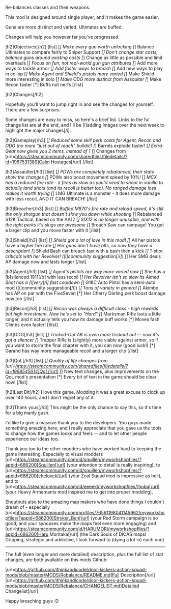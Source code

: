 Re-balances classes and their weapons.

This mod is designed around single player, and it makes the game easier.

Guns are more distinct and varied. Ultimates are buffed.

Changes will help you however far you've progressed.

[h2]Objectives[/h2]
[list]
[*] Make every gun worth unlocking
[*] Balance Ultimates to compare fairly to Sniper Support
[*] Don't change star costs, balance guns around existing costs
[*] Change as little as possible and limit overhauls
[*] Focus on fun, not real-world gun gun attributes
[*] Add more ways to tackle armor
[*] Add faster ways to breach
[*] Add new ways to play in co-op
[*] Make Agent and Shield's pistols more varied
[*] Make Shield more interesting in solo
[*] Make ODG more distinct from Assaulter
[*] Make Recon faster
[*] Buffs not nerfs
[/list]

[h2]Changes[/h2]

Hopefully you'll want to jump right in and see the changes for yourself. There are a few surprises.

Some changes are easy to miss, so here's a brief list. Links to the ful change list are at the end, and I'll be [i]adding images over the next week to highlight the major changes[/i].

[h3]Gameplay[/h3]
[*] Reduced some skill perk costs for Agent, Recon and ODG (no more "just out of reach" builds!)
[*] Barrels explode faster!
[*] Extra Gear now gives you 2 items, instead of 1
[*] Changes from [url=https://steamcommunity.com/sharedfiles/filedetails/?id=1967531389]Calm Hostages[/url]
[/list]

[h3]Assaulter[/h3]
[list]
[*] PDWs are completely rebalanced, their stats show the changes
[*] PDWs also boost movement speed by 10%!
[*] MCX has a reduced fire rate - it fires as slow as you'd need to shoot in vanilla to actually land shots (and its recoil is better too). No ranged damage loss makes it worth trying
[*] LMG Ultimate is a monster - it does more damage with less recoil, AND IT CAN BREACH!
[/list]

[h3]Breacher[/h3]
[list]
[*] Buffed M870's fire rate and reload speed, it's still the only shotgun that doesn't slow you down while shooting
[*] Rebalanced S12K Tactical, based on the AA12
[*] SIX12 is no longer unusable, and with the right perks it's slugs are awesome
[*] Breach Saw can rampage! You get a larger clip and you move faster with it
[/list]

[h3]Shield[/h3]
[list]
[*] Shield got a lot of love in this mod!
[*] All her pistols have a higher fire rate
[*] Her guns don't have alts, so now they have a description!
[*] Shield Bash can breach fast with a bash then a kick
[*] 1-shot criticals with her Revolver! ([i]community suggestion[/i])
[*] Her SMG deals AP damage now and lasts longer
[/list]

[h3]Agent[/h3]
[list]
[*] Agent's pistols are way more varied now
[*] She has a [b]silenced 1911[/b] with less recoil
[*] Her Revolver isn't so slow its Aimed Shot has a [i]very[/i] fast cooldown
[*] G18C Auto Pistol has a semi-auto mod ([i]community suggestion[/i])
[*] Tons of variety in general
[*] Akimbo has AP on par with the FiveSeven
[*] Her Cherry Darling perk boost damage now too
[/list]

[h3]Recon[/h3]
[list]
[*] Recon was always a difficult class - high rewards but high investment. Now he's set to "Hard"
[*] Marksman Rifle lasts a little longer, and it actually tells you how its damage buff works
[*] Moves fast! Climbs even faster!
[/list]

[h3]ODG[/h3]
[list]
[*] Tricked-Out AK is even more trickout out -- now it's got a silencer
[*] Trapper Rifle is (slightly) more viable against armor, so if you want to storm the final chapter with it, you can now (good luck!)
[*] Garand has way more manageable recoil and a larger clip
[/list]

[h3]QoL[/h3]
[list]
[*] Quality of life changes from [url=https://steamcommunity.com/sharedfiles/filedetails/?id=1968545614]QoL[/url]
[*] New text changes, plus improvements on the QoL mod's presentation
[*] Every bit of text in the game should be clear now!
[/list]

[h2]Last Bit[/h2]
I love this game. Modding it was a great excuse to clock up over 140 hours, and I don't regret any of it.

[h3]Thank yous[/h3]
This might be the only chance to say this, so it's time for a big manly gush.

I'd like to give a massive thank you to the developers. You guys made something amazing here, and I really appreciate that you gave us the tools to change how the games looks and feels -- and to let other people experience our ideas too.

Thank you too to the other modders who have worked hard to keeping the game interesting. Especially to visual modders [url=https://steamcommunity.com/id/squillen/myworkshopfiles/?appid=686200]Squillen[/url] (your attention to detail is really inspiring), to [url=https://steamcommunity.com/id/squillen/myworkshopfiles/?appid=686200]chelovek[/url] (your Zeal Squad mod is impressive as hell), and to [url=https://steamcommunity.com/id/eeeekl/myworkshopfiles/]hoba[/url] (your Heavy Armemants mod inspired me to get into proper modding).

Shoutouts also to the amazing map makers who have done things I couldn't dream of - especially [url=https://steamcommunity.com/profiles/76561198041145962/myworkshopfiles/?appid=686200]Stryker_Ben[/url] (your Red Storm campaign is so good, and your synopses make the maps feel even more engaging) and [url=https://steamcommunity.com/id/HARUMORI/myworkshopfiles/?appid=686200]Haru Moritaka[/url] (the Dark Souls of DK:AS maps! Gripping, strategic and addictive, I look forward to (dying a lot in) each one)

---

The full (even longer and more detailed) description, plus the full list of stat changes, are both available on this mods Github:

[url=https://github.com/ithinkandicode/door-kickers-action-squad-mods/blob/master/MODS/Rebalance/README.md]Full Description[/url]
[url=https://github.com/ithinkandicode/door-kickers-action-squad-mods/blob/master/MODS/Rebalance/CHANGELIST.md]Detailed Changelist[/url]

Happy breaching guys :D